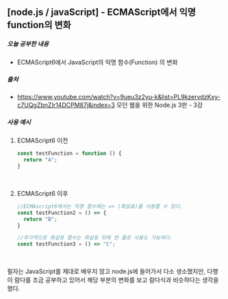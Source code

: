## [node.js / javaScript] - ECMAScript에서 익명 function의 변화

##### 오늘 공부한 내용

- ECMAScript6에서 JavaScript의 익명 함수(Function) 의 변화

##### 출처

- https://www.youtube.com/watch?v=9ueu3z2yu-k&list=PL9kzervdzKxy-c7UQgZbnZIr14DCPM87j&index=3 모던 웹을 위한 Node.js 3판 - 3강



#####  사용 예시

1. ECMAScript6 이전

   ```javascript
   const testFunction = function () {
     return "A";
   }
   ```

   ​

2. ECMAScript6 이후

   ```javascript
   //ECMAscript6에서는 익명 함수에는 => (화살표)를 사용할 수 있다.
   const testFunction2 = () => {
     return "B";
   }

   //추가적으로 화살표 함수는 화살표 뒤에 한 줄로 사용도 가능하다.
   const testFunction3 = () => "C";

   ```

   ​

필자는 JavaScript를 제대로 배우지 않고 node.js에 들어가서 다소 생소했지만, 다행이 람다를 조금 공부하고 있어서 해당 부분의 변화를 보고 람다식과 비슷하다는 생각을 했다.
